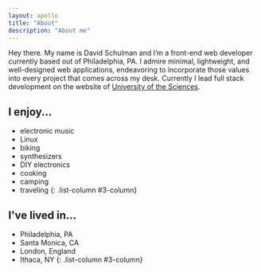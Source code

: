 ```yaml
---
layout: apollo
title: "About"
description: "About me"
---
```


Hey there. My name is David Schulman and I’m a front-end web developer currently based out of Philadelphia, PA. I admire minimal, lightweight, and well-designed web applications, endeavoring to incorporate those values into every project that comes across my desk. Currently I lead full stack development on the website of [University of the Sciences](https://www.usciences.edu/index.html).

## I enjoy...
- electronic music
- Linux
- biking
- synthesizers
- DIY electronics
- cooking
- camping
- traveling
{: .list-column #3-column}

## I've lived in...
- Philadelphia, PA
- Santa Monica, CA
- London, England
- Ithaca, NY
{: .list-column #3-column}
